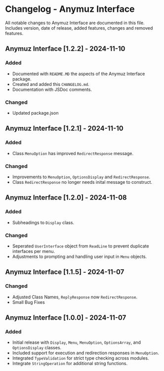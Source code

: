# Changelog - Anymuz Interface

All notable changes to Anymuz Interface are documented in this file. Includes version, date of release, added features, changes and removed features.

## Anymuz Interface [1.2.2] - 2024-11-10
### Added
- Documented with `README.MD` the aspects of the Anymuz Interface package.
- Created and added this `CHANGELOG.md`.
- Documentation with JSDoc comments.
### Changed
- Updated package.json


## Anymuz Interface [1.2.1] - 2024-11-10
### Added
- Class `MenuOption` has improved `RedirectResponse` message.
### Changed
- Improvements to `MenuOption`, `OptionsDisplay` and `RedirectResponse`. 
- Class `RedirectResponse` no longer needs inital  message to construct.

## Anymuz Interface [1.2.0] - 2024-11-08
### Added
- Subheadings to `Display` class.
### Changed
- Seperated `UserInterface` object from `ReadLine` to prevent duplicate interfaces per menu.
- Adjustments to prompting and handling user input in `Menu` objects.

## Anymuz Interface [1.1.5] - 2024-11-07
### Changed
- Adjusted Class Names, `ReplyResponse` now `RedirectResponse`.
- Small Bug Fixes

## Anymuz Interface [1.0.0] - 2024-11-07
### Added
- Initial release with `Display`, `Menu`, `MenuOption`, `OptionsArray`, and `OptionsDisplay` classes.
- Included support for execution and redirection responses in `MenuOption`.
- Integrated `TypeValidation` for strict type checking across modules.
- Integrate `StringOperation` for additional string functions.


